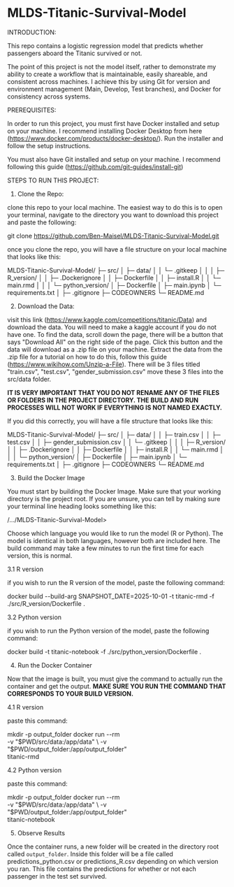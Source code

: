 # MLDS-Titanic-Survival-Model

INTRODUCTION:

This repo contains a logistic regression model that predicts whether passengers aboard the Titanic survived or not.

The point of this project is not the model itself, rather to demonstrate my ability to create a workflow that is maintainable, easily shareable, and consistent across machines. I achieve this by using Git for version and environment management (Main, Develop, Test branches), and Docker for consistency across systems.


PREREQUISITES:

In order to run this project, you must first have Docker installed and setup on your machine. I recommend installing Docker Desktop from here (https://www.docker.com/products/docker-desktop/). Run the installer and follow the setup instructions.

You must also have Git installed and setup on your machine. I recommend following this guide (https://github.com/git-guides/install-git)


STEPS TO RUN THIS PROJECT:

1. Clone the Repo:

clone this repo to your local machine. The easiest way to do this is to open your terminal, navigate to the directory you want to download this project and paste the following:

  git clone https://github.com/Ben-Maisel/MLDS-Titanic-Survival-Model.git

once you clone the repo, you will have a file structure on your local machine that looks like this:


MLDS-Titanic-Survival-Model/
├─ src/
│  ├─ data/
│  │  └─ .gitkeep
│  │
│  ├─ R_version/
│  │  ├─ .Dockerignore
│  │  ├─ Dockerfile
│  │  ├─ install.R
│  │  └─ main.rmd
│  │
│  └─ python_version/
│     ├─ Dockerfile
│     ├─ main.ipynb
│     └─ requirements.txt
│
├─ .gitignore
├─ CODEOWNERS
└─ README.md


2. Download the Data:

visit this link (https://www.kaggle.com/competitions/titanic/Data) and download the data. You will need to make a kaggle account if you do not have one. To find the data, scroll down the page, there will be a button that says "Download All" on the right side of the page. Click this button and the data will download as a .zip file on your machine. Extract the data from the .zip file for a tutorial on how to do this, follow this guide (https://www.wikihow.com/Unzip-a-File). There will be 3 files titled "train.csv", "test.csv", "gender_submission.csv" move these 3 files into the src/data folder. 

**IT IS VERY IMPORTANT THAT YOU DO NOT RENAME ANY OF THE FILES OR FOLDERS IN THE PROJECT DIRECTORY. THE BUILD AND RUN PROCESSES WILL NOT WORK IF EVERYTHING IS NOT NAMED EXACTLY.** 

If you did this correctly, you will have a file structure that looks like this:

MLDS-Titanic-Survival-Model/
├─ src/
│  ├─ data/
│  │  ├─ train.csv
│  │  ├─ test.csv
│  │  ├─ gender_submission.csv
│  │  └─ .gitkeep
│  │
│  ├─ R_version/
│  │  ├─ .Dockerignore
│  │  ├─ Dockerfile
│  │  ├─ install.R
│  │  └─ main.rmd
│  │
│  └─ python_version/
│     ├─ Dockerfile
│     ├─ main.ipynb
│     └─ requirements.txt
│
├─ .gitignore
├─ CODEOWNERS
└─ README.md


3. Build the Docker Image

You must start by building the Docker Image. Make sure that your working directory is the project root. If you are unsure, you can tell by making sure your terminal line heading looks something like this: 

  /.../MLDS-Titanic-Survival-Model>

Choose which language you would like to run the model (R or Python). The model is identical in both languages, however both are included here. The build command may take a few minutes to run the first time for each version, this is normal.

3.1 R version

if you wish to run the R version of the model, paste the following command:

  docker build --build-arg SNAPSHOT_DATE=2025-10-01 -t titanic-rmd -f ./src/R_version/Dockerfile .

3.2 Python version

if you wish to run the Python version of the model, paste the following command:

  docker build -t titanic-notebook -f ./src/python_version/Dockerfile .


4. Run the Docker Container

Now that the image is built, you must give the command to actually run the container and get the output. **MAKE SURE YOU RUN THE COMMAND THAT CORRESPONDS TO YOUR BUILD VERSION.**

4.1 R version

paste this command:

  mkdir -p output_folder
  docker run --rm \
    -v "$PWD/src/data:/app/data" \
    -v "$PWD/output_folder:/app/output_folder" \
    titanic-rmd


4.2 Python version

paste this command:

  mkdir -p output_folder
  docker run --rm \
    -v "$PWD/src/data:/app/data" \
    -v "$PWD/output_folder:/app/output_folder" \
    titanic-notebook


5. Observe Results

Once the container runs, a new folder will be created in the directory root called `output_folder`. Inside this folder will be a file called predictions_python.csv or predictions_R.csv depending on which version you ran. This file contains the predictions for whether or not each passenger in the test set survived.